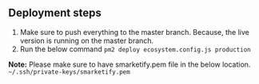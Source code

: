 ## Deployment steps

1. Make sure to push everything to the master branch. Because, the live version is running on the master branch.
2. Run the below command
     `pm2 deploy ecosystem.config.js production`


**Note:** Please make sure to have smarketify.pem file in the below location. 
    `~/.ssh/private-keys/smarketify.pem`
